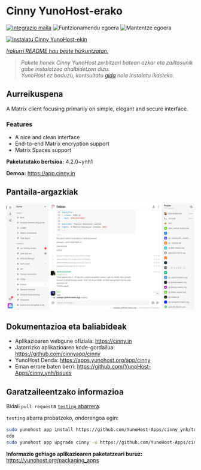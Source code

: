 <!--
Ohart ongi: README hau automatikoki sortu da <https://github.com/YunoHost/apps/tree/master/tools/readme_generator>ri esker
EZ editatu eskuz.
-->

# Cinny YunoHost-erako

[![Integrazio maila](https://dash.yunohost.org/integration/cinny.svg)](https://ci-apps.yunohost.org/ci/apps/cinny/) ![Funtzionamendu egoera](https://ci-apps.yunohost.org/ci/badges/cinny.status.svg) ![Mantentze egoera](https://ci-apps.yunohost.org/ci/badges/cinny.maintain.svg)

[![Instalatu Cinny YunoHost-ekin](https://install-app.yunohost.org/install-with-yunohost.svg)](https://install-app.yunohost.org/?app=cinny)

*[Irakurri README hau beste hizkuntzatan.](./ALL_README.md)*

> *Pakete honek Cinny YunoHost zerbitzari batean azkar eta zailtasunik gabe instalatzea ahalbidetzen dizu.*  
> *YunoHost ez baduzu, kontsultatu [gida](https://yunohost.org/install) nola instalatu ikasteko.*

## Aurreikuspena

A Matrix client focusing primarily on simple, elegant and secure interface.

### Features

- A nice and clean interface
- End-to-end Matrix encryption support
- Matrix Spaces support


**Paketatutako bertsioa:** 4.2.0~ynh1

**Demoa:** <https://app.cinny.in>

## Pantaila-argazkiak

![Cinny(r)en pantaila-argazkia](./doc/screenshots/screenshot.png)

## Dokumentazioa eta baliabideak

- Aplikazioaren webgune ofiziala: <https://cinny.in>
- Jatorrizko aplikazioaren kode-gordailua: <https://github.com/cinnyapp/cinny>
- YunoHost Denda: <https://apps.yunohost.org/app/cinny>
- Eman errore baten berri: <https://github.com/YunoHost-Apps/cinny_ynh/issues>

## Garatzaileentzako informazioa

Bidali `pull request`a [`testing` abarrera](https://github.com/YunoHost-Apps/cinny_ynh/tree/testing).

`testing` abarra probatzeko, ondorengoa egin:

```bash
sudo yunohost app install https://github.com/YunoHost-Apps/cinny_ynh/tree/testing --debug
edo
sudo yunohost app upgrade cinny -u https://github.com/YunoHost-Apps/cinny_ynh/tree/testing --debug
```

**Informazio gehiago aplikazioaren paketatzeari buruz:** <https://yunohost.org/packaging_apps>
